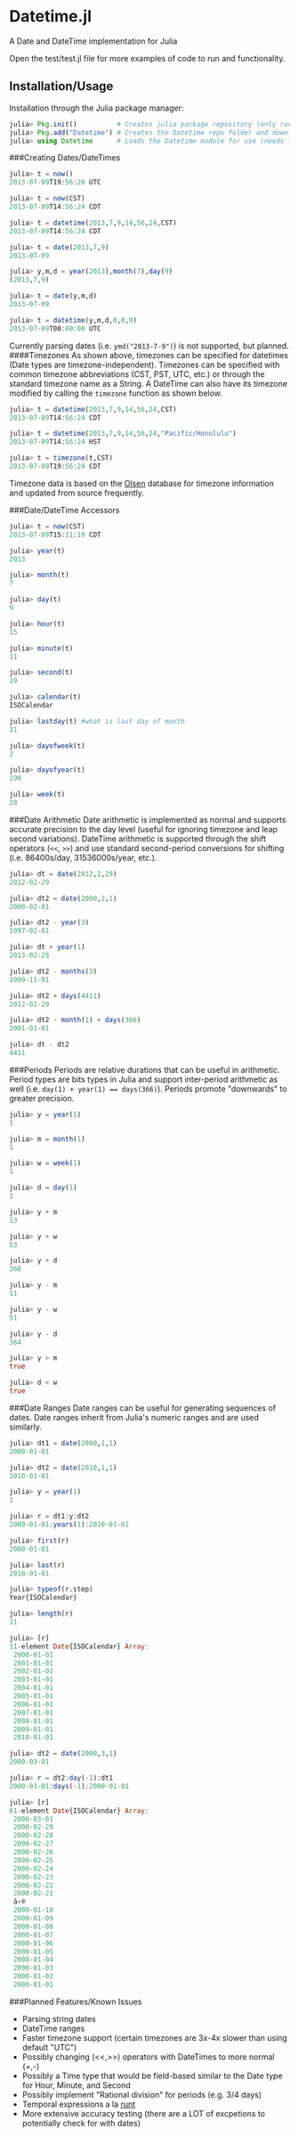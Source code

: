 Datetime.jl
=======

A Date and DateTime implementation for Julia

Open the test/test.jl file for more examples of code to run and functionality.

Installation/Usage
--
Installation through the Julia package manager:
```julia
julia> Pkg.init()          # Creates julia package repository (only runs once for all packages)
julia> Pkg.add("Datetime") # Creates the Datetime repo folder and downloads the Datetime package
julia> using Datetime      # Loads the Datetime module for use (needs to be run with each new Julia instance)
```

###Creating Dates/DateTimes
```julia
julia> t = now()
2013-07-09T19:56:20 UTC

julia> t = now(CST)
2013-07-09T14:56:24 CDT

julia> t = datetime(2013,7,9,14,56,24,CST)
2013-07-09T14:56:24 CDT

julia> t = date(2013,7,9)
2013-07-09

julia> y,m,d = year(2013),month(7),day(9)
(2013,7,9)

julia> t = date(y,m,d)
2013-07-09

julia> t = datetime(y,m,d,0,0,0)
2013-07-09T00:00:00 UTC
```
Currently parsing dates (i.e. `ymd("2013-7-9")`) is not supported, but planned.
####Timezones
As shown above, timezones can be specified for datetimes (Date types are timezone-independent). Timezones can be specified
with common timezone abbreviations (CST, PST, UTC, etc.) or through the standard timezone name as a String. A DateTime
can also have its timezone modified by calling the `timezone` function as shown below.
```julia
julia> t = datetime(2013,7,9,14,56,24,CST)
2013-07-09T14:56:24 CDT

julia> t = datetime(2013,7,9,14,56,24,"Pacific/Honolulu")
2013-07-09T14:56:24 HST

julia> t = timezone(t,CST)
2013-07-09T19:56:24 CDT
```
Timezone data is based on the [Olsen](http://www.iana.org/time-zones) database for timezone information and updated from source frequently.

###Date/DateTime Accessors
```julia
julia> t = now(CST)
2013-07-09T15:11:19 CDT

julia> year(t)
2013

julia> month(t)
7

julia> day(t)
9

julia> hour(t)
15

julia> minute(t)
11

julia> second(t)
19

julia> calendar(t)
ISOCalendar

julia> lastday(t) #what is last day of month
31

julia> dayofweek(t)
2

julia> dayofyear(t)
190

julia> week(t)
28
```
###Date Arithmetic
Date arithmetic is implemented as normal and supports accurate precision to the day level (useful for ignoring timezone
and leap second variations). DateTime arithmetic is supported through the shift operators (`<<`, `>>`) and use standard
second-period conversions for shifting (i.e. 86400s/day, 31536000s/year, etc.). 
```julia
julia> dt = date(2012,2,29)
2012-02-29

julia> dt2 = date(2000,2,1)
2000-02-01

julia> dt2 - year(3)
1997-02-01

julia> dt + year(1)
2013-02-28

julia> dt2 - months(3)
1999-11-01

julia> dt2 + days(4411)
2012-02-29

julia> dt2 - month(1) + days(366)
2001-01-01

julia> dt - dt2
4411
```
###Periods
Periods are relative durations that can be useful in arithmetic. Period types are bits types in Julia and support inter-period
arithmetic as well (i.e. `day(1) + year(1) == days(366)`). Periods promote "downwards" to greater precision. 
```julia
julia> y = year(1)
1

julia> m = month(1)
1

julia> w = week(1)
1

julia> d = day(1)
1

julia> y + m
13

julia> y + w
53

julia> y + d
366

julia> y - m
11

julia> y - w
51

julia> y - d
364

julia> y > m
true

julia> d < w
true
```
###Date Ranges
Date ranges can be useful for generating sequences of dates. Date ranges inherit from Julia's numeric ranges and are 
used similarly. 
```julia
julia> dt1 = date(2000,1,1)
2000-01-01

julia> dt2 = date(2010,1,1)
2010-01-01

julia> y = year(1)
1

julia> r = dt1:y:dt2
2000-01-01:years(1):2010-01-01

julia> first(r)
2000-01-01

julia> last(r)
2010-01-01

julia> typeof(r.step)
Year{ISOCalendar}

julia> length(r)
11

julia> [r]
11-element Date{ISOCalendar} Array:
 2000-01-01
 2001-01-01
 2002-01-01
 2003-01-01
 2004-01-01
 2005-01-01
 2006-01-01
 2007-01-01
 2008-01-01
 2009-01-01
 2010-01-01

julia> dt2 = date(2000,3,1)
2000-03-01

julia> r = dt2:day(-1):dt1
2000-03-01:days(-1):2000-01-01

julia> [r]
61-element Date{ISOCalendar} Array:
 2000-03-01
 2000-02-29
 2000-02-28
 2000-02-27
 2000-02-26
 2000-02-25
 2000-02-24
 2000-02-23
 2000-02-22
 2000-02-21
 â‹®         
 2000-01-10
 2000-01-09
 2000-01-08
 2000-01-07
 2000-01-06
 2000-01-05
 2000-01-04
 2000-01-03
 2000-01-02
 2000-01-01
 ```
 ###Planned Features/Known Issues
 * Parsing string dates
 * DateTime ranges
 * Faster timezone support (certain timezones are 3x-4x slower than using default "UTC")
 * Possibly changing (<<,>>) operators with DateTimes to more normal (+,-)
 * Possibly a Time type that would be field-based similar to the Date type for Hour, Minute, and Second
 * Possibly implement "Rational division" for periods (e.g. 3/4 days)
 * Temporal expressions a la [runt](https://github.com/mlipper/runt/blob/master/doc/tutorial_te.md)
 * More extensive accuracy testing (there are a LOT of excpetions to potentially check for with dates)
